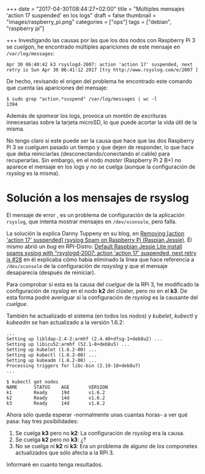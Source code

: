 +++
date = "2017-04-30T08:44:27+02:00"
title = "Múltiples mensajes 'action 17 suspended' en los logs"
draft = false
thumbnail = "images/raspberry_pi.png"
categories = ["ops"]
tags = ["debian", "raspberry pi"]

+++
Investigando las causas por las que los dos nodos con Raspberry Pi 3 se _cuelgan_, he encontrado múltiples apariciones de este mensaje en `/var/log/messages`:

```log
Apr 30 06:40:42 k3 rsyslogd-2007: action 'action 17' suspended, next retry is Sun Apr 30 06:41:12 2017 [try http://www.rsyslog.com/e/2007 ]
```

<!--more-->

De hecho, revisando el origen del problema he encontrado este comando que cuenta las apariciones del mensaje:

```shell
$ sudo grep "action.*suspend" /var/log/messages | wc -l
1394
```

Además de _spamear_ los logs, provoca un montón de escrituras innecesarias sobre la tarjeta microSD, lo que puede acortar la vida útil de la misma.

No tengo claro si este puede ser la causa que hace que las dos Raspberry Pi 3 se cuelguen pasado un tiempo y que dejen de responder, lo que hace que deba reiniciarlas (desconectando/conectando el cable) para recuperarlas. Sin embargo, en el nodo _master_ (Raspberry Pi 2 B+) no aparece el mensaje en los logs y no se cuelga (aunque la configuración de _rsyslog_ es la misma).

# Solución a los mensajes de rsyslog

El mensaje de error , es un problema de configuración de la aplicación `rsyslog`, que intenta mostrar mensajes en `/dev/xconsole`, pero falla.

La solución la explica Danny Tuppeny en su blog, en [Removing \[action 'action 17' suspended\] rsyslog Spam on Raspberry Pi (Raspian Jessie)](https://blog.dantup.com/2016/04/removing-rsyslog-spam-on-raspberry-pi-raspbian-jessie/). Él mismo abrió un _bug_ en RPI-Distro: [Default Raspbian Jessie Lite install spams syslog with "rsyslogd-2007: action 'action 17' suspended, next retry is #28](https://github.com/RPi-Distro/repo/issues/28) en él explicaba cómo había eliminado la línea que hace referencia a `/dev/xconsole` de la configuración de _rasyslog_ y que el mensaje desaparecía (después de reiniciar).

Para comprobar si esta es la causa del _cuelgue_ de la RPi 3, he modificado la configuración de _rsyslog_ en el nodo **k2** del clúster, pero no en el **k3**. De esta forma podré averiguar si la configuración de _rsyslog_ es la causante del _cuelgue_.

También he actualizado el sistema (en todos los nodos) y _kubelet_, _kubectl_ y _kubeadm_ se han actualizado a la versión 1.6.2:

```shell
...
Setting up libldap-2.4-2:armhf (2.4.40+dfsg-1+deb8u2) ...
Setting up libicu52:armhf (52.1-8+deb8u5) ...
Setting up kubelet (1.6.2-00) ...
Setting up kubectl (1.6.2-00) ...
Setting up kubeadm (1.6.2-00) ...
Processing triggers for libc-bin (2.19-18+deb8u7)
...
```

```shell
$ kubectl get nodes
NAME      STATUS    AGE       VERSION
k1        Ready     19d       v1.6.2
k2        Ready     14d       v1.6.2
k3        Ready     14d       v1.6.2
```

Ahora sólo queda esperar -normalmente unas cuantas horas- a ver qué pasa: hay tres posibilidades:

1. Se cuelga **k3** pero no **k2**: La configuración de _rsyslog_ era la causa.
1. Se cuelga **k2** pero no **k3**: ¿?
1. No se cuelga ni **k2** ni **k3**: Era un problema de alguno de los componetes actualizados que sólo afecta a la RPi 3.

Informaré en cuanto tenga resultados.
